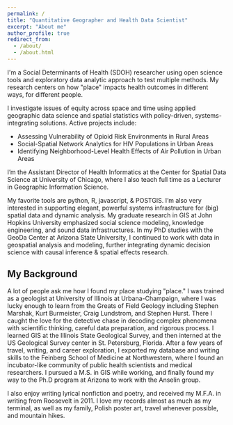 ```yaml
---
permalink: /
title: "Quantitative Geographer and Health Data Scientist"
excerpt: "About me"
author_profile: true
redirect_from: 
  - /about/
  - /about.html
---
```


I'm a Social Determinants of Health (SDOH) researcher using open science tools and exploratory data analytic approach to test multiple methods. My research centers on how "place" impacts health outcomes in different ways, for different people. 

I investigate issues of equity across space and time using applied geographic data science and spatial statistics with policy-driven, systems-integrating solutions. Active projects include:

   - Assessing Vulnerability of Opioid Risk Environments in Rural Areas
   - Social-Spatial Network Analytics for HIV Populations in Urban Areas
   - Identifying Neighborhood-Level Health Effects of Air Pollution in Urban Areas

I’m the Assistant Director of Health Informatics at the Center for Spatial Data Science at University of Chicago, where I also teach full time as a Lecturer in Geographic Information Science.

My favorite tools are python, R, javascript, & POSTGIS. I’m also very interested in supporting elegant, powerful systems infrastructure for (big) spatial data and dynamic analysis. My graduate research in GIS at John Hopkins University emphasized social science modeling, knowledge engineering, and sound data infrastructures. In my PhD studies with the GeoDa Center at Arizona State University, I continued to work with data in geospatial analysis and modeling, further integrating dynamic decision science with causal inference & spatial effects research.


My Background
-------
A lot of people ask me how I found my place studying "place." I was trained as a geologist at University of Illinois at Urbana-Champaign, where I was lucky enough to learn from the Greats of Field Geology including Stephen Marshak, Kurt Burmeister, Craig Lundstrom, and Stephen Hurst. There I caught the love for the detective chase in decoding complex phenomena with scientific thinking, careful data preparation, and rigorous process. I learned GIS at the Illinois State Geological Survey, and then interned at the US Geological Survey center in St. Petersburg, Florida. After a few years of travel, writing, and career exploration, I exported my database and writing skills to the Feinberg School of Medicine at Northwestern, where I found an incubator-like community of public health scientists and medical researchers. I pursued a M.S. in GIS while working, and finally found my way to the Ph.D program at Arizona to work with the Anselin group. 

I also enjoy writing lyrical nonfiction and poetry, and received my M.F.A. in writing from Roosevelt in 2011. I love my records almost as much as my terminal, as well as my family, Polish poster art, travel whenever possible, and mountain hikes.


